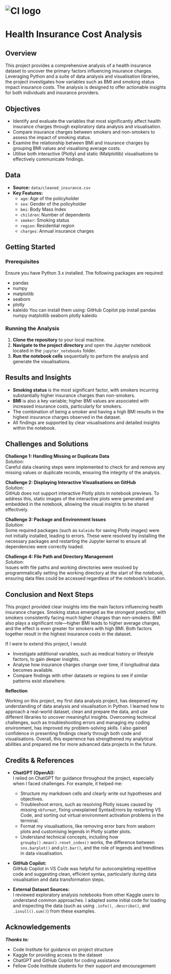 # ![CI logo](https://codeinstitute.s3.amazonaws.com/fullstack/ci_logo_small.png)

# Health Insurance Cost Analysis

## Overview
This project provides a comprehensive analysis of a health insurance dataset to uncover the primary factors influencing insurance charges. Leveraging Python and a suite of data analysis and visualisation libraries, the project investigates how variables such as BMI and smoking status impact insurance costs. The analysis is designed to offer actionable insights for both individuals and insurance providers.

## Objectives
- Identify and evaluate the variables that most significantly affect health insurance charges through exploratory data analysis and visualisation.
- Compare insurance charges between smokers and non-smokers to assess the impact of smoking status.
- Examine the relationship between BMI and insurance charges by grouping BMI values and visualising average costs.
- Utilise both interactive (Plotly) and static (Matplotlib) visualisations to effectively communicate findings.

## Data
- **Source:** `data/cleaned_insurance.csv`
- **Key Features:**  
  - `age`: Age of the policyholder  
  - `sex`: Gender of the policyholder  
  - `bmi`: Body Mass Index  
  - `children`: Number of dependents  
  - `smoker`: Smoking status  
  - `region`: Residential region  
  - `charges`: Annual insurance charges

## Getting Started

### Prerequisites
Ensure you have Python 3.x installed. The following packages are required:
- pandas
- numpy
- matplotlib
- seaborn
- plotly
- kaleido
You can install them using:
GitHub Copilot
pip install pandas numpy matplotlib seaborn plotly kaleido

### Running the Analysis
1. **Clone the repository** to your local machine.
2. **Navigate to the project directory** and open the Jupyter notebook located in the `jupyter_notebooks` folder.
3. **Run the notebook cells** sequentially to perform the analysis and generate the visualisations.

## Results and Insights
- **Smoking status** is the most significant factor, with smokers incurring substantially higher insurance charges than non-smokers.
- **BMI** is also a key variable; higher BMI values are associated with increased insurance costs, particularly for smokers.
- The combination of being a smoker and having a high BMI results in the highest insurance charges observed in the dataset.
- All findings are supported by clear visualisations and detailed insights within the notebook.

## Challenges and Solutions

**Challenge 1: Handling Missing or Duplicate Data**  
*Solution:*  
Careful data cleaning steps were implemented to check for and remove any missing values or duplicate records, ensuring the integrity of the analysis.

**Challenge 2: Displaying Interactive Visualisations on GitHub**  
*Solution:*  
GitHub does not support interactive Plotly plots in notebook previews. To address this, static images of the interactive plots were generated and embedded in the notebook, allowing the visual insights to be shared effectively.

**Challenge 3: Package and Environment Issues**  
*Solution:*  
Some required packages (such as `kaleido` for saving Plotly images) were not initially installed, leading to errors. These were resolved by installing the necessary packages and restarting the Jupyter kernel to ensure all dependencies were correctly loaded.

**Challenge 4: File Path and Directory Management**  
*Solution:*  
Issues with file paths and working directories were resolved by programmatically setting the working directory at the start of the notebook, ensuring data files could be accessed regardless of the notebook’s location.


## Conclusion and Next Steps

This project provided clear insights into the main factors influencing health insurance charges. Smoking status emerged as the strongest predictor, with smokers consistently facing much higher charges than non-smokers. BMI also plays a significant role—higher BMI leads to higher average charges, and the effect is even greater for smokers with high BMI. Both factors together result in the highest insurance costs in the dataset.

If I were to extend this project, I would:
- Investigate additional variables, such as medical history or lifestyle factors, to gain deeper insights.
- Analyse how insurance charges change over time, if longitudinal data becomes available.
- Compare findings with other datasets or regions to see if similar patterns exist elsewhere.



**Reflection**

Working on this project, my first data analysis project, has deepened my understanding of data analysis and visualisation in Python. I learned how to approach a real-world dataset, clean and prepare the data, and use different libraries to uncover meaningful insights. Overcoming technical challenges, such as troubleshooting errors and managing my coding environment, has improved my problem-solving skills. I also gained confidence in presenting findings clearly through both code and visualisations. Overall, this experience has strengthened my analytical abilities and prepared me for more advanced data projects in the future.


## Credits & References

- **ChatGPT (OpenAI):**  
  I relied on ChatGPT for guidance throughout the project, especially when I faced challenges. For example, it helped me:
  - Structure my markdown cells and clearly write out hypotheses and objectives.
  - Troubleshoot errors, such as resolving Plotly issues caused by missing `nbformat`, fixing unexplained SyntaxErrors by restarting VS Code, and sorting out virtual environment activation problems in the terminal.
  - Format my visualisations, like removing error bars from seaborn plots and customising legends in Plotly scatter plots.
  - Understand technical concepts, including how `groupby().mean().reset_index()` works, the difference between `sns.barplot()` and `plt.bar()`, and the role of legends and trendlines in data visualisation.

- **GitHub Copilot:**  
  GitHub Copilot in VS Code was helpful for autocompleting repetitive code and suggesting clean, efficient syntax, particularly during data visualisation and data transformation steps.

- **External Dataset Sources:**  
  I reviewed exploratory analysis notebooks from other Kaggle users to understand common approaches. I adapted some initial code for loading and inspecting the data (such as using `.info()`, `.describe()`, and `.isnull().sum()`) from these examples.

## Acknowledgements
***Thanks to:***
- Code Institute for guidance on project structure
- Kaggle for providing access to the dataset
- ChatGPT and GitHub Copilot for coding assistance
- Fellow Code Institute students for their support and encouragement